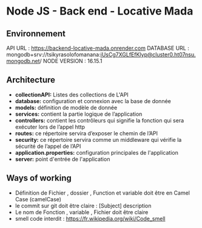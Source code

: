 # Node JS - Back end - Locative Mada

## Environnement

API URL : https://backend-locative-mada.onrender.com
DATABASE URL : mongodb+srv://tsikyrasolofomanana:iUsCg7XGLfEfKlyp@cluster0.ht07nsu.mongodb.net/
NODE VERSION : 16.15.1

## Architecture

- **collectionAPI:** Listes des collections de L'API
- **database:** configuration et connexion avec la base de donnée
- **models:** définition de modèle de donnée 
- **services:** contient la partie logique de l’application
- **controllers:**  contient les contrôleurs qui signifie la fonction qui sera exécuter lors de l’appel http
- **routes:** ce répertoire servira d’exposer le chemin de l’API
- **security:**  ce répertoire servira comme un middleware qui vérifie la sécurité de l’appel de l’API
- **application.properties:** configuration principales de l'application
- **server:** point d'entrée de l'application

## Ways of working

- Définition de Fichier , dossier , Function et variable doit être en Camel Case (camelCase)
- le commit sur git doit être claire  : [Subject] description
- Le nom de Fonction , variable , Fichier doit être claire 
- smell code interdit : https://fr.wikipedia.org/wiki/Code_smell


